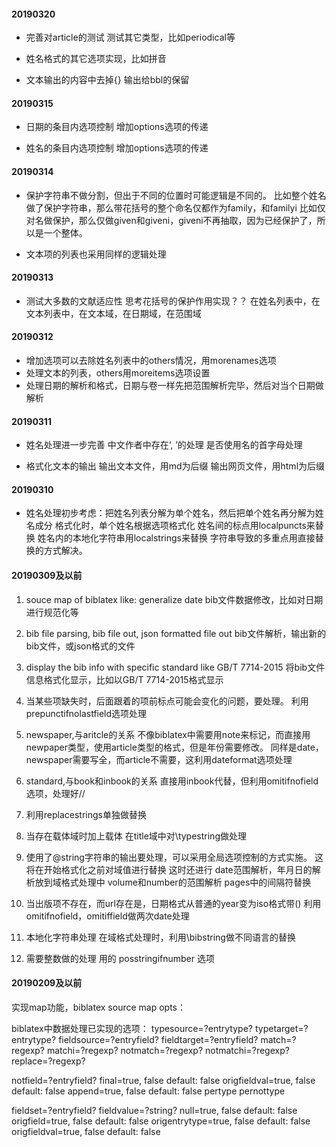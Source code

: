 


#### 20190320

* 完善对article的测试
测试其它类型，比如periodical等

* 姓名格式的其它选项实现，比如拼音

* 文本输出的内容中去掉{}
输出给bbl的保留

#### 20190315

* 日期的条目内选项控制
增加options选项的传递

* 姓名的条目内选项控制
增加options选项的传递




#### 20190314

* 保护字符串不做分割，但出于不同的位置时可能逻辑是不同的。
比如整个姓名做了保护字符串，那么带花括号的整个命名仅都作为family，和familyi
比如仅对名做保护，那么仅做given和giveni，giveni不再抽取，因为已经保护了，所以是一个整体。

* 文本项的列表也采用同样的逻辑处理

#### 20190313

* 测试大多数的文献适应性
思考花括号的保护作用实现？？
在姓名列表中，在文本列表中，在文本域，在日期域，在范围域


#### 20190312


* 增加选项可以去除姓名列表中的others情况，用morenames选项
* 处理文本的列表，others用moreitems选项设置
* 处理日期的解析和格式，日期与卷一样先把范围解析完毕，然后对当个日期做解析



#### 20190311

* 姓名处理进一步完善
中文作者中存在‘, ’的处理
是否使用名的首字母处理

* 格式化文本的输出
输出文本文件，用md为后缀
输出网页文件，用html为后缀


#### 20190310 

* 姓名处理初步考虑：把姓名列表分解为单个姓名，然后把单个姓名再分解为姓名成分
格式化时，单个姓名根据选项格式化
姓名间的标点用localpuncts来替换
姓名内的本地化字符串用localstrings来替换
字符串导致的多重点用直接替换的方式解决。

#### 20190309及以前

1. souce map of biblatex like: generalize date
bib文件数据修改，比如对日期进行规范化等

2. bib file parsing, bib file out, json formatted file out
bib文件解析，输出新的bib文件，或json格式的文件

3. display the bib info with specific standard like GB/T 7714-2015
将bib文件信息格式化显示，比如以GB/T 7714-2015格式显示

4. 当某些项缺失时，后面跟着的项前标点可能会变化的问题，要处理。
利用prepunctifnolastfield选项处理

5. newspaper,与aritcle的关系
不像biblatex中需要用note来标记，而直接用newpaper类型，使用article类型的格式，但是年份需要修改。
同样是date，newspaper需要写全，而article不需要，这利用dateformat选项处理

6. standard,与book和inbook的关系
直接用inbook代替，但利用omitifnofield选项，处理好//

7. [S.l.]: [s.n.]合并
利用replacestrings单独做替换

8. 当存在载体域时加上载体
在title域中对\typestring做处理

9. 使用了@string字符串的输出要处理，可以采用全局选项控制的方式实施。
这将在开始格式化之前对域值进行替换
这时还进行
date范围解析，年月日的解析放到域格式处理中
volume和number的范围解析
pages中的间隔符替换

10. 当出版项不存在，而url存在是，日期格式从普通的year变为iso格式带()
利用omitifnofield，omitiffield做两次date处理

11. 本地化字符串处理
在域格式处理时，利用\bibstring做不同语言的替换

12. 需要整数做的处理
用的 posstringifnumber 选项


#### 20190209及以前

实现map功能，biblatex source map opts：

biblatex中数据处理已实现的选项：
typesource=?entrytype?
typetarget=?entrytype?
fieldsource=?entryfield?
fieldtarget=?entryfield?
match=?regexp?
matchi=?regexp?
notmatch=?regexp?
notmatchi=?regexp?
replace=?regexp?

notfield=?entryfield?
final=true, false default: false
origfieldval=true, false default: false
append=true, false default: false
pertype
pernottype

fieldset=?entryfield?
fieldvalue=?string?
null=true, false default: false
origfield=true, false default: false
origentrytype=true, false default: false
origfieldval=true, false default: false